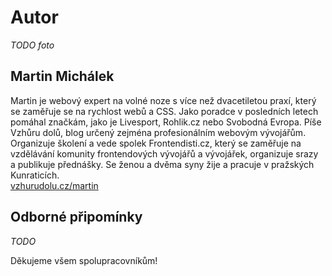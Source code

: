 # Autor

*TODO foto*

## Martin Michálek

Martin je webový expert na volné noze s více než dvacetiletou praxí, který se zaměřuje se na rychlost webů a CSS. Jako poradce v posledních letech pomáhal značkám, jako je Livesport, Rohlik.cz nebo Svobodná Evropa. Píše Vzhůru dolů, blog určený zejména profesionálním webovým vývojářům. Organizuje školení a vede spolek Frontendisti.cz, který se zaměřuje na vzdělávání komunity frontendových vývojářů a vývojářek, organizuje srazy a publikuje přednášky. Se ženou a dvěma syny žije a pracuje v pražských Kunraticích.  
[vzhurudolu.cz/martin](https://www.vzhurudolu.cz/martin)

## Odborné připomínky

*TODO*

Děkujeme všem spolupracovníkům!
